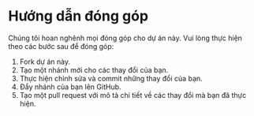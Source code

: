 # Hướng dẫn đóng góp

Chúng tôi hoan nghênh mọi đóng góp cho dự án này. Vui lòng thực hiện theo các bước sau để đóng góp:

1. Fork dự án này.
2. Tạo một nhánh mới cho các thay đổi của bạn.
3. Thực hiện chỉnh sửa và commit những thay đổi của bạn.
4. Đẩy nhánh của bạn lên GitHub.
5. Tạo một pull request với mô tả chi tiết về các thay đổi mà bạn đã thực hiện.
